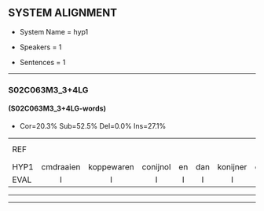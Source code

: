 
## SYSTEM ALIGNMENT

- System Name = hyp1

- Speakers = 1

- Sentences = 1

---

### S02C063M3_3+4LG

#### (S02C063M3_3+4LG-words)

- Cor=20.3%	Sub=52.5%	Del=0.0%	Ins=27.1%

|  |  |  |  |  |  |  |  |  |  |  |  |  |  |  |  |  |  |  |  |  |  |  |  |  |  |  |  |  |  |  |  |  |  |  |  |  |  |  |  |  |  |  |  |  |  |  |  |  |  |  |  |  |  |  |  |  |  |  |  |
|:--- |:---:|:---:|:---:|:---:|:---:|:---:|:---:|:---:|:---:|:---:|:---:|:---:|:---:|:---:|:---:|:---:|:---:|:---:|:---:|:---:|:---:|:---:|:---:|:---:|:---:|:---:|:---:|:---:|:---:|:---:|:---:|:---:|:---:|:---:|:---:|:---:|:---:|:---:|:---:|:---:|:---:|:---:|:---:|:---:|:---:|:---:|:---:|:---:|:---:|:---:|:---:|:---:|:---:|:---:|:---:|:---:|:---:|:---:|:---:|
| REF |  |  |  |  |  |  |  |  |  |  | omdraaien | poppenwagen | * | *t | konijnenhok | elastiekje | ruziemaken | teddybeer | dierentuin | *(paddestoel) | paddenstoelen | verstoppertje | wasmachine | fototoestel | toiletpapier | vrachtwagen |  | buurmannen | vogelkooi | olifant | schommelen | iedereen |  | schoenenwinkel | knutselen | ophangen | verjaardag | sprookjesboek | tandenborstel | lucifer | slaapkamer | achterdeur |  |  | ziekenhuis | nieuwsgierig | afblijven | kabouter |  |  | washandje | sneeuwwitje | goeiendag | vakantie | limonade | autorijden | eindelijk | familie | chocolade |
| HYP1 | cmdraaien | koppewaren | conijnol | en | dan | konijner | ook | hij | la | steekje | ruzie | maken | deddi | beer | hiere | uin | wat | is | toel | hè | vorstoppertje | wasmachina | voto | toustel? | toiletpapier | vrachtwagen | duurmannen | vogel | kooi | olifand | schommelen | iedereen | schoene | winkel | knutselen | oprallen | vejaardag | vroukjesboek | tandeborstel | lusiver | slaapkamer | achterdeur | ziekenais | nieuws | giegenhis | af | blijven | kabouter | was | antje | snee | bietje | goeiendag | aaitje | dumanato | autorejden | eindelijk | familie | chocolade |
| EVAL | I | I | I | I | I | I | I | I | I | I | S | S | S | S | S | S | S | S | S | S | S | S | S | S |  |  | I | S | S | S |  |  | I | S |  | S | S | S | S | S |  |  | I | I | S | S | S |  | I | I | S | S |  | S | S | S |  |  |  |
---

---
